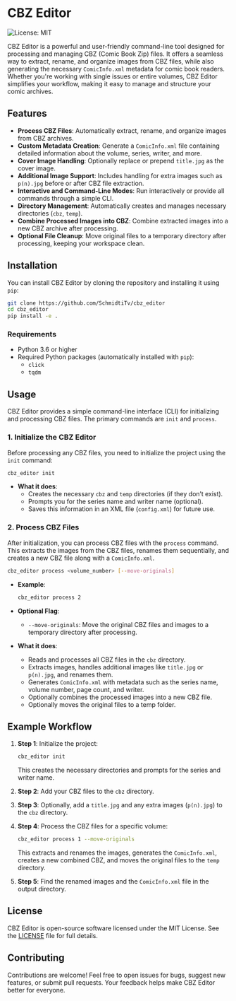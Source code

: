 # CBZ Editor

![License: MIT](https://img.shields.io/badge/License-MIT-yellow.svg)

CBZ Editor is a powerful and user-friendly command-line tool designed for processing and managing CBZ (Comic Book Zip) files. It offers a seamless way to extract, rename, and organize images from CBZ files, while also generating the necessary `ComicInfo.xml` metadata for comic book readers. Whether you're working with single issues or entire volumes, CBZ Editor simplifies your workflow, making it easy to manage and structure your comic archives.

## Features

- **Process CBZ Files**: Automatically extract, rename, and organize images from CBZ archives.
- **Custom Metadata Creation**: Generate a `ComicInfo.xml` file containing detailed information about the volume, series, writer, and more.
- **Cover Image Handling**: Optionally replace or prepend `title.jpg` as the cover image.
- **Additional Image Support**: Includes handling for extra images such as `p(n).jpg` before or after CBZ file extraction.
- **Interactive and Command-Line Modes**: Run interactively or provide all commands through a simple CLI.
- **Directory Management**: Automatically creates and manages necessary directories (`cbz`, `temp`).
- **Combine Processed Images into CBZ**: Combine extracted images into a new CBZ archive after processing.
- **Optional File Cleanup**: Move original files to a temporary directory after processing, keeping your workspace clean.

## Installation

You can install CBZ Editor by cloning the repository and installing it using `pip`:

```bash
git clone https://github.com/SchmidtiTv/cbz_editor
cd cbz_editor
pip install -e .
```

### Requirements

- Python 3.6 or higher
- Required Python packages (automatically installed with `pip`):
  - `click`
  - `tqdm`

## Usage

CBZ Editor provides a simple command-line interface (CLI) for initializing and processing CBZ files. The primary commands are `init` and `process`.

### 1. Initialize the CBZ Editor

Before processing any CBZ files, you need to initialize the project using the `init` command:

```bash
cbz_editor init
```

- **What it does**:
  - Creates the necessary `cbz` and `temp` directories (if they don’t exist).
  - Prompts you for the series name and writer name (optional).
  - Saves this information in an XML file (`config.xml`) for future use.

### 2. Process CBZ Files

After initialization, you can process CBZ files with the `process` command. This extracts the images from the CBZ files, renames them sequentially, and creates a new CBZ file along with a `ComicInfo.xml`.

```bash
cbz_editor process <volume_number> [--move-originals]
```

- **Example**:
  ```bash
  cbz_editor process 2
  ```

- **Optional Flag**:
  - `--move-originals`: Move the original CBZ files and images to a temporary directory after processing.
  
- **What it does**:
  - Reads and processes all CBZ files in the `cbz` directory.
  - Extracts images, handles additional images like `title.jpg` or `p(n).jpg`, and renames them.
  - Generates `ComicInfo.xml` with metadata such as the series name, volume number, page count, and writer.
  - Optionally combines the processed images into a new CBZ file.
  - Optionally moves the original files to a temp folder.

## Example Workflow

1. **Step 1**: Initialize the project:
   ```bash
   cbz_editor init
   ```
   This creates the necessary directories and prompts for the series and writer name.

2. **Step 2**: Add your CBZ files to the `cbz` directory.

3. **Step 3**: Optionally, add a `title.jpg` and any extra images (`p(n).jpg`) to the `cbz` directory.

4. **Step 4**: Process the CBZ files for a specific volume:
   ```bash
   cbz_editor process 1 --move-originals
   ```
   This extracts and renames the images, generates the `ComicInfo.xml`, creates a new combined CBZ, and moves the original files to the `temp` directory.

5. **Step 5**: Find the renamed images and the `ComicInfo.xml` file in the output directory.

## License

CBZ Editor is open-source software licensed under the MIT License. See the [LICENSE](LICENSE) file for full details.

## Contributing

Contributions are welcome! Feel free to open issues for bugs, suggest new features, or submit pull requests. Your feedback helps make CBZ Editor better for everyone.